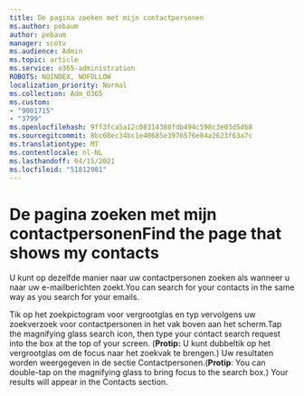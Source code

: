 ```yaml
---
title: De pagina zoeken met mijn contactpersonen
ms.author: pebaum
author: pebaum
manager: scotv
ms.audience: Admin
ms.topic: article
ms.service: o365-administration
ROBOTS: NOINDEX, NOFOLLOW
localization_priority: Normal
ms.collection: Adm_O365
ms.custom:
- "9001715"
- "3799"
ms.openlocfilehash: 9ff3fca5a12c08314388fdb494c598c3e03d5db8
ms.sourcegitcommit: 8bc60ec34bc1e40685e3976576e04a2623f63a7c
ms.translationtype: MT
ms.contentlocale: nl-NL
ms.lasthandoff: 04/15/2021
ms.locfileid: "51812981"
---
```

# <a name="find-the-page-that-shows-my-contacts"></a><span data-ttu-id="c2fc1-102">De pagina zoeken met mijn contactpersonen</span><span class="sxs-lookup"><span data-stu-id="c2fc1-102">Find the page that shows my contacts</span></span>

<span data-ttu-id="c2fc1-103">U kunt op dezelfde manier naar uw contactpersonen zoeken als wanneer u naar uw e-mailberichten zoekt.</span><span class="sxs-lookup"><span data-stu-id="c2fc1-103">You can search for your contacts in the same way as you search for your emails.</span></span>
 
<span data-ttu-id="c2fc1-104">Tik op het zoekpictogram voor vergrootglas en typ vervolgens uw zoekverzoek voor contactpersonen in het vak boven aan het scherm.</span><span class="sxs-lookup"><span data-stu-id="c2fc1-104">Tap the magnifying glass search icon, then type your contact search request into the box at the top of your screen.</span></span> <span data-ttu-id="c2fc1-105">(**Protip:** U kunt dubbeltik op het vergrootglas om de focus naar het zoekvak te brengen.) Uw resultaten worden weergegeven in de sectie Contactpersonen.</span><span class="sxs-lookup"><span data-stu-id="c2fc1-105">(**Protip**: You can double-tap on the magnifying glass to bring focus to the search box.) Your results will appear in the Contacts section.</span></span>
